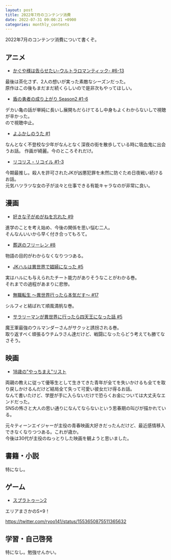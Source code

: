 ```yaml
---
layout: post
title: 2022年7月のコンテンツ消費
date: 2022-07-31 09:00:21 +0900 
categories: monthly_contents
---
```


2022年7月のコンテンツ消費について書くぞ。

## アニメ

- [かぐや様は告らせたい-ウルトラロマンティック- #6-13](https://annict.com/works/7725)

最後は茶化さず、2人の想いが実った素敵なシーズンだった。  
原作はこの後もまだまだ続くらしいので是非次もやってほしい。

- [盾の勇者の成り上がり Season2 #1-6](https://annict.com/works/6931)

デカい亀の話が単純に長いし展開もだらけてるし中身もよくわからないしで視聴が辛かった。  
ので視聴中止。

- [よふかしのうた #1](https://annict.com/works/9086)

なんとなく不登校な少年がなんとなく深夜の街を散歩している時に吸血鬼に出会うお話。
作画が綺麗。今のところそれだけ。

- [リコリス・リコイル #1-3](https://annict.com/works/9250)

今期最推し。殺人を許可されたJKが凶悪犯罪を未然に防ぐため日夜戦い続けるお話。  
元気ハツラツな女の子が淡々と仕事できる有能キャラなのが非常に良い。


## 漫画

- [好きな子がめがねを忘れた #9](https://amzn.to/3SpjEFb)

進学のことを考え始め、今後の関係を思い悩む二人。  
そんなんいいから早く付き合ってもろて。

- [葬送のフリーレン #8](https://amzn.to/3bvRjMR)

物語の目的がわからなくなりつつある。

- [JKハルは異世界で娼婦になった #5](https://amzn.to/3Qa6pqf)

実はハルにも与えられたチート能力がありそうなことがわかる巻。  
それまでの過程があまりに悲惨。

- [無職転生 ～異世界行ったら本気だす～ #17](https://amzn.to/3JP09C9)

シルフィと結ばれて順風満帆な巻。  

- [サラリーマンが異世界に行ったら四天王になった話 #5](https://amzn.to/3ddyaje)

魔王軍最強のウルマンダーさんがサクッと誘拐される巻。  
取り返すべく頑張るウチムラさん達だけど、戦闘になったらどう考えても勝てなさそう。


## 映画

- [18歳の"やっちまえ"リスト](https://filmarks.com/movies/91679?mark_id=138190022)

両親の教えに従って優等生として生きてきた青年が全てを失いかけるも全てを取り戻しかけるんだけど結局全て失って可愛い彼女だけ得るお話。  
なんて書いたけど、学歴が手に入らないだけで恐らくお金については大丈夫なエンドだった。  
SNSの怖さと大人の思い通りになんてならないという思春期の叫びが描かれている。  

元々ティーンエイジャーが主役の青春映画大好きだったんだけど、最近感情移入できなくなりつつある。これが歳か。  
今後は30代が主役のねっとりした映画を観ようと思いました。


## 書籍・小説

特になし。


## ゲーム

- [スプラトゥーン2](https://amzn.to/3febU6I)

エリアまさかのS+9！

https://twitter.com/ryoo141/status/1553650875511365632


## 学習・自己啓発

特になし。勉強せんかい。
